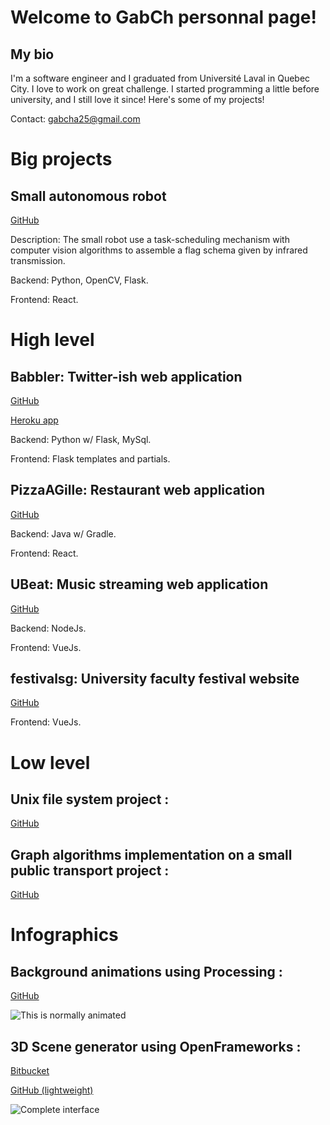 # Welcome to GabCh personnal page! 
## My bio
I'm a software engineer and I graduated from Université Laval in Quebec City. I love to work on great challenge. I started programming a little before university, and I still love it since! Here's some of my projects! 

Contact: gabcha25@gmail.com

# Big projects
## Small autonomous robot
[GitHub](https://github.com/GabCh/Gringo-design3)

Description: The small robot use a task-scheduling mechanism with computer vision algorithms to assemble a flag schema given by infrared transmission.

Backend: Python, OpenCV, Flask.

Frontend: React.

# High level
## Babbler: Twitter-ish web application
[GitHub](https://github.com/GabCh/Babbler)

[Heroku app](https://babbler-deploy.herokuapp.com/)

Backend: Python w/ Flask, MySql.

Frontend: Flask templates and partials.

## PizzaAGille: Restaurant web application
[GitHub](https://github.com/GabCh/PizzaAgille)

Backend: Java w/ Gradle.

Frontend: React.

## UBeat: Music streaming web application
[GitHub](https://github.com/GabCh/Ubeat-frontend)

Backend: NodeJs.

Frontend: VueJs.

## festivalsg: University faculty festival website
[GitHub](https://github.com/GabCh/festivalsg)

Frontend: VueJs.

# Low level
## Unix file system project :
[GitHub](https://github.com/GabCh/GLO-2001)

## Graph algorithms implementation on a small public transport project : 
[GitHub](https://github.com/GabCh/GLO-2100)


# Infographics
## Background animations using Processing :
[GitHub](https://github.com/GabCh/Nodes)

![This is normally animated](https://i.imgur.com/NXX8qKx.png)

## 3D Scene generator using OpenFrameworks :
[Bitbucket](https://bitbucket.org/Jouramie/infographie-h2017)

[GitHub (lightweight)](https://github.com/GabCh/SceneCreator)

![Complete interface](https://i.imgur.com/4xX2MTk.png)

